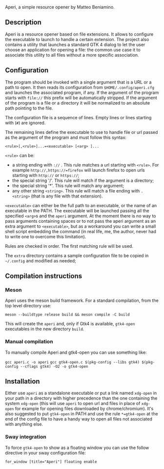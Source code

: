 Aperi, a simple resource opener by Matteo Beniamino.

## Description

Aperi is a resource opener based on file extensions. It allows to configure the
executable to launch to handle a certain extension. The project also contains
a utility that launches a standard GTK 4 dialog to let the user choose an
application for opening a file: the common use case it to associate this utility
to all files without a more specific association.

## Configuration

The program should be invoked with a single argument that is a URL or a path to
open. It then reads its configuration from `$HOME/.config/aperi.cfg` and
launches the associated program, if any. If the argument of the program starts
with `file://` this prefix will be automatically stripped. If the argument of
the program is a file or a directory it will be normalized to an absolute path
pointing to the file.

The configuration file is a sequence of lines. Empty lines or lines starting with (`#`) are ignored.

The remaining lines define the executable to use to handle file or url passed
as the argument of the program and must follow this syntax:

`<rule>[,<rule>]...=<executable> [<arg> ]...`

`<rule>` can be:

 * a string ending with `://` . This rule matches a url starting with `<rule>`.
   For example `http://,https://=firefox` will launch firefox to open urls
   starting with `http://` or `https://`;
 * the special string '/'. This rule will match if the argument is a directory;
 * the special string '\*'. This rule will match any argument;
 * any other string `<string>`. This rule will match a file ending with
   `.<string>` (that is any file with that extension).

`<executable>` can either be the full path to an executable, or the name of an
executable in the PATH. The executable will be launched passing all the specified
`<arg>`s and the `aperi` argument.
At the moment there is no way to pass arguments containing spaces or to not pass
the aperi argument as an extra argument to `<executable>`, but as a workaround
you can write a small shell script embedding the command (in real life, me,
the author, never had to write one to overcome this limitation).

Rules are checked in order. The first matching rule will be used.

The `extra` directory contains a sample configuration file to be copied in
`~/.config` and modified as needed;

## Compilation instructions

### Meson

Aperi uses the meson build framework. For a standard compilation, from the top
level directory use:

`meson --buildtype release build && meson compile -C build`

This will create the `aperi` and, only if Gtk4 is available, `gtk4-open`
executables in the new directory `build`.

### Manual compilation

To manually compile Aperi and gtk4-open you can use something like:

`gcc aperi.c -o aperi`
`gcc gtk4-open.c $(pkg-config --libs gtk4) $(pkg-config --cflags gtk4) -O2 -o gtk4-open`

## Installation

Either use `aperi` as a standalone executable or put a link named `xdg-open` in
your path in a directory with higher precedence than the one containing the
system `xdg-open` (this will use `aperi` to open url and files in place of
`xdg-open` for example for opening files downloaded by chrome/chromium). It's
also suggested to put `gtk4-open` in PATH and use the rule `*=gtk4-open` at the
end of the config file to have a handy way to open all files not associated
with anything else.

### Sway integration

To force `gtk4-open` to show as a floating window you can use the follow
directive in your sway configuration file:

`for_window [title="Aperi"] floating enable`

